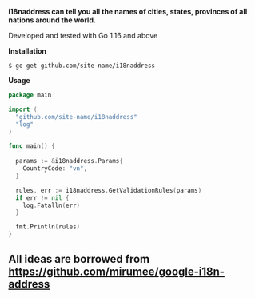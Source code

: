 

**i18naddress can tell you all the names of cities, states, provinces of all nations around the world.**

Developed and tested with Go 1.16 and above

**Installation**

`$ go get github.com/site-name/i18naddress`

**Usage**

```go
package main

import (
  "github.com/site-name/i18naddress"
  "log"
)

func main() {
  
  params := &i18naddress.Params{
    CountryCode: "vn",
  }

  rules, err := i18naddress.GetValidationRules(params)
  if err != nil {
    log.Fatalln(err)
  }

  fmt.Println(rules)
}

```
## All ideas are borrowed from https://github.com/mirumee/google-i18n-address

